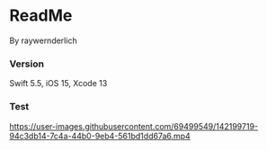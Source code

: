 # ReadMe
By raywernderlich


### Version

Swift 5.5, iOS 15, Xcode 13


### Test



https://user-images.githubusercontent.com/69499549/142199719-94c3db14-7c4a-44b0-9eb4-561bd1dd67a6.mp4

